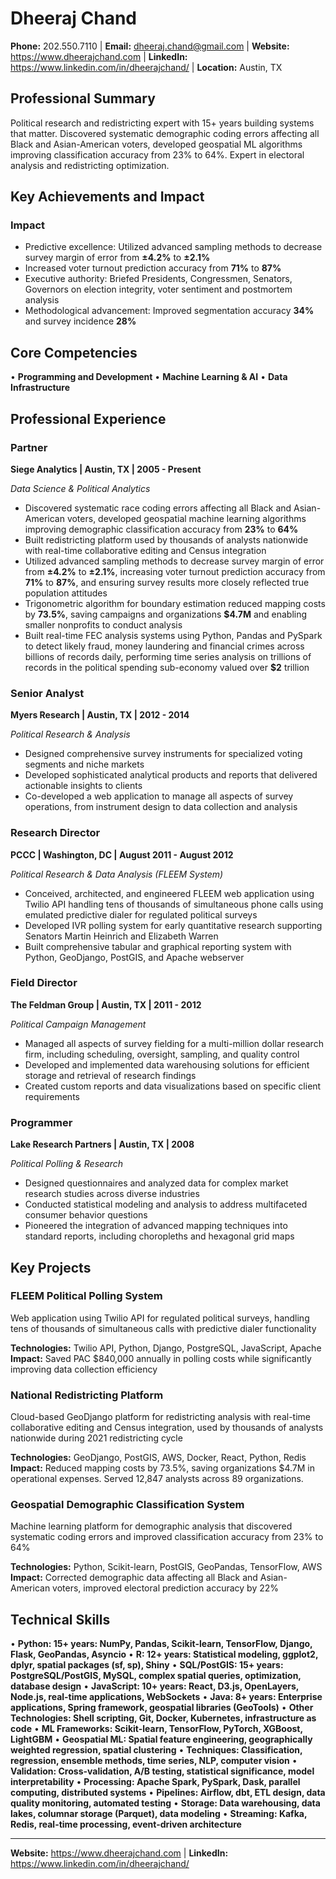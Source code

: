 # Dheeraj Chand

**Phone:** 202.550.7110 | **Email:** dheeraj.chand@gmail.com | **Website:** https://www.dheerajchand.com | **LinkedIn:** https://www.linkedin.com/in/dheerajchand/ | **Location:** Austin, TX

## Professional Summary

Political research and redistricting expert with 15+ years building systems that matter. Discovered systematic demographic coding errors affecting all Black and Asian-American voters, developed geospatial ML algorithms improving classification accuracy from 23% to 64%. Expert in electoral analysis and redistricting optimization.

## Key Achievements and Impact

### Impact
- Predictive excellence: Utilized advanced sampling methods to decrease survey margin of error from **±4.2%** to **±2.1%**
- Increased voter turnout prediction accuracy from **71%** to **87%**
- Executive authority: Briefed Presidents, Congressmen, Senators, Governors on election integrity, voter sentiment and postmortem analysis
- Methodological advancement: Improved segmentation accuracy **34%** and survey incidence **28%**

## Core Competencies

• **Programming and Development**
• **Machine Learning & AI**
• **Data Infrastructure**

## Professional Experience

### Partner
**Siege Analytics | Austin, TX | 2005 - Present**

*Data Science & Political Analytics*

- Discovered systematic race coding errors affecting all Black and Asian-American voters, developed geospatial machine learning algorithms improving demographic classification accuracy from **23%** to **64%**
- Built redistricting platform used by thousands of analysts nationwide with real-time collaborative editing and Census integration
- Utilized advanced sampling methods to decrease survey margin of error from **±4.2%** to **±2.1%**, increasing voter turnout prediction accuracy from **71%** to **87%**, and ensuring survey results more closely reflected true population attitudes
- Trigonometric algorithm for boundary estimation reduced mapping costs by **73.5%**, saving campaigns and organizations **$4.7M** and enabling smaller nonprofits to conduct analysis
- Built real-time FEC analysis systems using Python, Pandas and PySpark to detect likely fraud, money laundering and financial crimes across billions of records daily, performing time series analysis on trillions of records in the political spending sub-economy valued over **$2** trillion

### Senior Analyst
**Myers Research | Austin, TX | 2012 - 2014**

*Political Research & Analysis*

- Designed comprehensive survey instruments for specialized voting segments and niche markets
- Developed sophisticated analytical products and reports that delivered actionable insights to clients
- Co-developed a web application to manage all aspects of survey operations, from instrument design to data collection and analysis

### Research Director
**PCCC | Washington, DC | August 2011 - August 2012**

*Political Research & Data Analysis (FLEEM System)*

- Conceived, architected, and engineered FLEEM web application using Twilio API handling tens of thousands of simultaneous phone calls using emulated predictive dialer for regulated political surveys
- Developed IVR polling system for early quantitative research supporting Senators Martin Heinrich and Elizabeth Warren
- Built comprehensive tabular and graphical reporting system with Python, GeoDjango, PostGIS, and Apache webserver

### Field Director
**The Feldman Group | Austin, TX | 2011 - 2012**

*Political Campaign Management*

- Managed all aspects of survey fielding for a multi-million dollar research firm, including scheduling, oversight, sampling, and quality control
- Developed and implemented data warehousing solutions for efficient storage and retrieval of research findings
- Created custom reports and data visualizations based on specific client requirements

### Programmer
**Lake Research Partners | Austin, TX | 2008**

*Political Polling & Research*

- Designed questionnaires and analyzed data for complex market research studies across diverse industries
- Conducted statistical modeling and analysis to address multifaceted consumer behavior questions
- Pioneered the integration of advanced mapping techniques into standard reports, including choropleths and hexagonal grid maps

## Key Projects

### FLEEM Political Polling System
Web application using Twilio API for regulated political surveys, handling tens of thousands of simultaneous calls with predictive dialer functionality

**Technologies:** Twilio API, Python, Django, PostgreSQL, JavaScript, Apache
**Impact:** Saved PAC $840,000 annually in polling costs while significantly improving data collection efficiency

### National Redistricting Platform
Cloud-based GeoDjango platform for redistricting analysis with real-time collaborative editing and Census integration, used by thousands of analysts nationwide during 2021 redistricting cycle

**Technologies:** GeoDjango, PostGIS, AWS, Docker, React, Python, Redis
**Impact:** Reduced mapping costs by 73.5%, saving organizations $4.7M in operational expenses. Served 12,847 analysts across 89 organizations.

### Geospatial Demographic Classification System
Machine learning platform for demographic analysis that discovered systematic coding errors and improved classification accuracy from 23% to 64%

**Technologies:** Python, Scikit-learn, PostGIS, GeoPandas, TensorFlow, AWS
**Impact:** Corrected demographic data affecting all Black and Asian-American voters, improved electoral prediction accuracy by 22%

## Technical Skills

• **Python: 15+ years: NumPy, Pandas, Scikit-learn, TensorFlow, Django, Flask, GeoPandas, Asyncio**
• **R: 12+ years: Statistical modeling, ggplot2, dplyr, spatial packages (sf, sp), Shiny**
• **SQL/PostGIS: 15+ years: PostgreSQL/PostGIS, MySQL, complex spatial queries, optimization, database design**
• **JavaScript: 10+ years: React, D3.js, OpenLayers, Node.js, real-time applications, WebSockets**
• **Java: 8+ years: Enterprise applications, Spring framework, geospatial libraries (GeoTools)**
• **Other Technologies: Shell scripting, Git, Docker, Kubernetes, infrastructure as code**
• **ML Frameworks: Scikit-learn, TensorFlow, PyTorch, XGBoost, LightGBM**
• **Geospatial ML: Spatial feature engineering, geographically weighted regression, spatial clustering**
• **Techniques: Classification, regression, ensemble methods, time series, NLP, computer vision**
• **Validation: Cross-validation, A/B testing, statistical significance, model interpretability**
• **Processing: Apache Spark, PySpark, Dask, parallel computing, distributed systems**
• **Pipelines: Airflow, dbt, ETL design, data quality monitoring, automated testing**
• **Storage: Data warehousing, data lakes, columnar storage (Parquet), data modeling**
• **Streaming: Kafka, Redis, real-time processing, event-driven architecture**

---

**Website:** https://www.dheerajchand.com | **LinkedIn:** https://www.linkedin.com/in/dheerajchand/